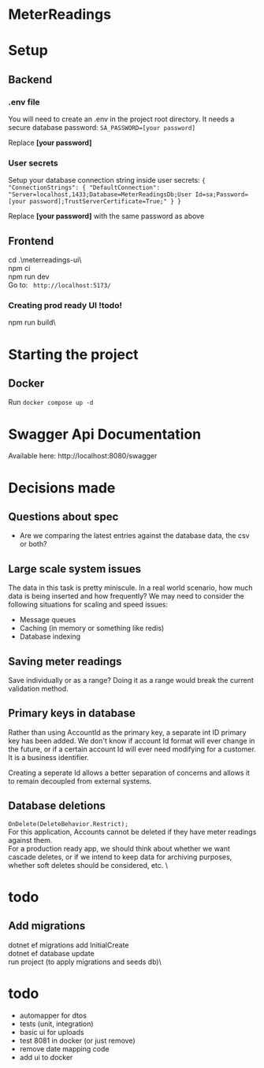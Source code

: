 # MeterReadings

# Setup
## Backend
### .env file
You will need to create an .env in the project root directory. It needs a secure database password:
`SA_PASSWORD=[your password]`

Replace **[your password]**

### User secrets
Setup your database connection string inside user secrets:
`{
    "ConnectionStrings": {
        "DefaultConnection": "Server=localhost,1433;Database=MeterReadingsDb;User Id=sa;Password=[your password];TrustServerCertificate=True;"
    }
}`

Replace **[your password]** with the same password as above

## Frontend
cd .\meterreadings-ui\\\
npm ci\
npm run dev\
Go to: ` http://localhost:5173/`

### Creating prod ready UI !todo!
npm run build\


# Starting the project
## Docker
Run `docker compose up -d`


# Swagger Api Documentation

Available here:
http://localhost:8080/swagger



# Decisions made

## Questions about spec
- Are we comparing the latest entries against the database data, the csv or both?

## Large scale system issues
The data in this task is pretty miniscule. In a real world scenario, how much data is being inserted and how frequently?
We may need to consider the following situations for scaling and speed issues:
- Message queues
- Caching (in memory or something like redis)
- Database indexing

## Saving meter readings
Save individually or as a range? Doing it as a range would break the current validation method.

## Primary keys in database
Rather than using AccountId as the primary key, a separate int ID primary key has been added.
We don't know if account Id format will ever change in the future, or if a certain account Id will ever need modifying for a customer. It is a business identifier.

Creating a seperate Id allows a better separation of concerns and allows it to remain decoupled from external systems.

## Database deletions
`OnDelete(DeleteBehavior.Restrict); ` \
For this application, Accounts cannot be deleted if they have meter readings against them. \
For a production ready app, we should think about whether we want cascade deletes, or if we intend to keep data for archiving purposes, whether soft deletes should be considered, etc. \


# todo

## Add migrations
dotnet ef migrations add InitialCreate\
dotnet ef database update\
run project (to apply migrations and seeds db)\

# todo
- automapper for dtos
- tests (unit, integration)
- basic ui for uploads
- test 8081 in docker (or just remove)
- remove date mapping code
- add ui to docker